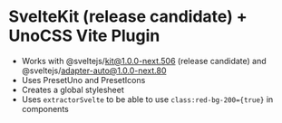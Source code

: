 # SvelteKit (release candidate) + UnoCSS Vite Plugin

- Works with @sveltejs/kit@1.0.0-next.506 (release candidate) and @sveltejs/adapter-auto@1.0.0-next.80
- Uses PresetUno and PresetIcons
- Creates a global stylesheet
- Uses `extractorSvelte` to be able to use `class:red-bg-200={true}` in components
